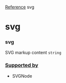[Reference](https://www.framer.com/developers/reference)
svg
# svg
### svg
SVG markup content
`string`
### [Supported by](https://www.framer.com/developers/reference/plugins-traits-svg#supported-by)
  * SVGNode


